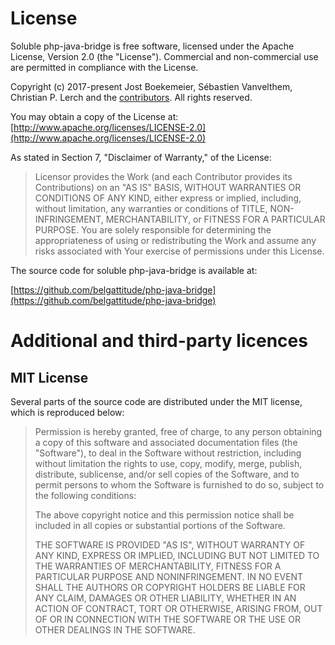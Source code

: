 # License

Soluble php-java-bridge is free software, licensed under the Apache License, Version 2.0 (the
"License"). Commercial and non-commercial use are permitted in compliance with
the License.


Copyright (c) 2017-present Jost Boekemeier, Sébastien Vanvelthem, Christian P. Lerch and the
[contributors](https://github.com/belgattitude/php-java-bridge/blob/master/CREDITS.md).
All rights reserved.

You may obtain a copy of the License at:
[http://www.apache.org/licenses/LICENSE-2.0](http://www.apache.org/licenses/LICENSE-2.0)


As stated in Section 7, "Disclaimer of Warranty," of the License:

> Licensor provides the Work (and each Contributor provides its Contributions)
> on an "AS IS" BASIS, WITHOUT WARRANTIES OR CONDITIONS OF ANY KIND, either
> express or implied, including, without limitation, any warranties or
> conditions of TITLE, NON-INFRINGEMENT, MERCHANTABILITY, or FITNESS FOR A
> PARTICULAR PURPOSE. You are solely responsible for determining the
> appropriateness of using or redistributing the Work and assume any risks
> associated with Your exercise of permissions under this License.

The source code for soluble php-java-bridge is available at:

[https://github.com/belgattitude/php-java-bridge](https://github.com/belgattitude/php-java-bridge)

# Additional and third-party licences

## MIT License

Several parts of the source code are distributed under the MIT
license, which is reproduced below:

> Permission is hereby granted, free of charge, to any person obtaining a copy
> of this software and associated documentation files (the "Software"), to deal
> in the Software without restriction, including without limitation the rights
> to use, copy, modify, merge, publish, distribute, sublicense, and/or sell
> copies of the Software, and to permit persons to whom the Software is
> furnished to do so, subject to the following conditions:
>
> The above copyright notice and this permission notice shall be included in all
> copies or substantial portions of the Software.
>
> THE SOFTWARE IS PROVIDED "AS IS", WITHOUT WARRANTY OF ANY KIND, EXPRESS OR
> IMPLIED, INCLUDING BUT NOT LIMITED TO THE WARRANTIES OF MERCHANTABILITY,
> FITNESS FOR A PARTICULAR PURPOSE AND NONINFRINGEMENT. IN NO EVENT SHALL THE
> AUTHORS OR COPYRIGHT HOLDERS BE LIABLE FOR ANY CLAIM, DAMAGES OR OTHER
> LIABILITY, WHETHER IN AN ACTION OF CONTRACT, TORT OR OTHERWISE, ARISING FROM,
> OUT OF OR IN CONNECTION WITH THE SOFTWARE OR THE USE OR OTHER DEALINGS IN THE
> SOFTWARE.


